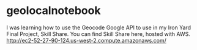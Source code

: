 # geolocalnotebook

I was learning how to use the Geocode Google API to use in my Iron Yard Final Project, Skill Share.
You can find Skill Share here, hosted with AWS.
http://ec2-52-27-90-124.us-west-2.compute.amazonaws.com/
